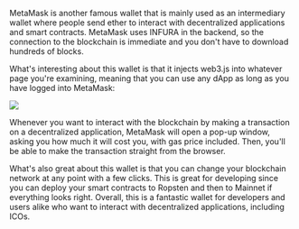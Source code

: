 MetaMask is another famous wallet that is mainly used as an intermediary wallet where people send ether to interact with decentralized applications and smart contracts. MetaMask uses INFURA in the backend, so the connection to the blockchain is immediate and you don't have to download hundreds of blocks.

What's interesting about this wallet is that it injects web3.js into whatever page you're examining, meaning that you can use any dApp as long as you have logged into MetaMask:

![](https://github.com/fenago/katacoda-scenarios/raw/master/mastering-ethereum/ethereum-wallet/steps/2/account.JPG)


Whenever you want to interact with the blockchain by making a transaction on a decentralized application, MetaMask will open a pop-up window, asking you how much it will cost you, with gas price included. Then, you'll be able to make the transaction straight from the browser.

What's also great about this wallet is that you can change your blockchain network at any point with a few clicks. This is great for developing since you can deploy your smart contracts to Ropsten and then to Mainnet if everything looks right. Overall, this is a fantastic wallet for developers and users alike who want to interact with decentralized applications, including ICOs.